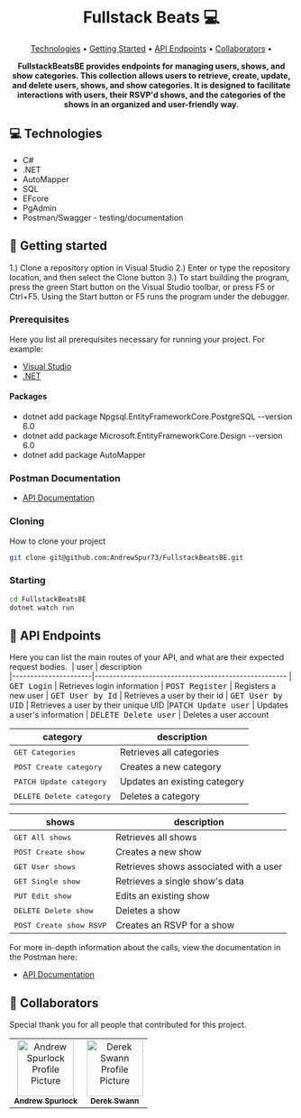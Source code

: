 <h1 align="center" style="font-weight: bold;">Fullstack Beats 💻</h1>

<p align="center">
 <a href="#tech">Technologies</a> • 
 <a href="#started">Getting Started</a> • 
  <a href="#routes">API Endpoints</a> •
 <a href="#colab">Collaborators</a> •
</p>

<p align="center">
    <b>FullstackBeatsBE provides endpoints for managing users, shows, and show categories. This collection allows users to retrieve, create, update, and delete users, shows, and show categories. It is designed to facilitate interactions with users, their RSVP'd shows, and the categories of the shows in an organized and user-friendly way.</b>
</p>

<h2 id="technologies">💻 Technologies</h2>

- C#
- .NET
- AutoMapper
- SQL
- EFcore
- PgAdmin
- Postman/Swagger - testing/documentation

<h2 id="started">🚀 Getting started</h2>

1.) Clone a repository option in Visual Studio 2.) Enter or type the repository location, and then select the Clone button 3.) To start building the program, press the green Start button on the Visual Studio toolbar, or press F5 or Ctrl+F5. Using the Start button or F5 runs the program under the debugger.

<h3>Prerequisites</h3>

Here you list all prerequisites necessary for running your project. For example:

- [Visual Studio](https://visualstudio.microsoft.com/)
- [.NET](https://dotnet.microsoft.com/en-us/download/dotnet/8.0)
 
<h4>Packages</h4>

- dotnet add package Npgsql.EntityFrameworkCore.PostgreSQL --version 6.0
- dotnet add package Microsoft.EntityFrameworkCore.Design --version 6.0
- dotnet add package AutoMapper 

<h3>Postman Documentation</h3>

- [API Documentation](https://documenter.getpostman.com/view/32010448/2sAY4rDj6S)

<h3>Cloning</h3>

How to clone your project

```bash
git clone git@github.com:AndrewSpur73/FullstackBeatsBE.git
```

<h3>Starting</h3>

```bash
cd FullstackBeatsBE
dotnet watch run
```

<h2 id="routes">📍 API Endpoints</h2>

Here you can list the main routes of your API, and what are their expected request bodies.
​
| user          | description                                          
|----------------------|-----------------------------------------------------
| <kbd>GET Login</kbd> |	Retrieves login information
| <kbd>POST Register</kbd> |	Registers a new user
| <kbd>GET User by Id</kbd> |	Retrieves a user by their id
| <kbd>GET User by UID</kbd> |	Retrieves a user by their unique UID
|<kbd>PATCH Update user</kbd> |	Updates a user's information
| <kbd>DELETE Delete user</kbd> |	Deletes a user account

| category          | description                                          
|----------------------|-----------------------------------------------------
|<kbd>GET Categories</kbd> |	Retrieves all categories
|<kbd>POST Create category</kbd> |	Creates a new category
|<kbd>PATCH Update category</kbd> |	Updates an existing category
|<kbd>DELETE Delete category</kbd> |	Deletes a category

| shows           | description                                          
|----------------------|-----------------------------------------------------
|<kbd>GET All shows</kbd> |	Retrieves all shows
|<kbd>POST Create show</kbd> |	Creates a new show
|<kbd>GET User shows</kbd>	| Retrieves shows associated with a user
|<kbd>GET Single show</kbd> |	Retrieves a single show's data
|<kbd>PUT Edit show</kbd> |	Edits an existing show
|<kbd>DELETE Delete show</kbd> |	Deletes a show
|<kbd>POST Create show RSVP</kbd> |	Creates an RSVP for a show

For more in-depth information about the calls, view the documentation in the Postman here:

- [API Documentation](https://documenter.getpostman.com/view/32010448/2sAY4rDj6S)

<h2 id="colab">🤝 Collaborators</h2>

Special thank you for all people that contributed for this project.

<table>
  <tr>
    <td align="center">
      <a href="#">
        <img src="https://avatars.githubusercontent.com/u/153697028?v=4" width="100px;" alt="Andrew Spurlock Profile Picture"/><br>
        <sub>
          <b>Andrew Spurlock</b>
        </sub>
      </a>
    </td>
    <td align="center">
      <a href="#">
        <img src="https://ca.slack-edge.com/T03F2SDTJ-U068W2CL50D-cb7395f6591b-512" width="100px;" alt="Derek Swann Profile Picture"/><br>
        <sub>
          <b>Derek Swann</b>
        </sub>
      </a>
    </td>
  </tr>
</table>
